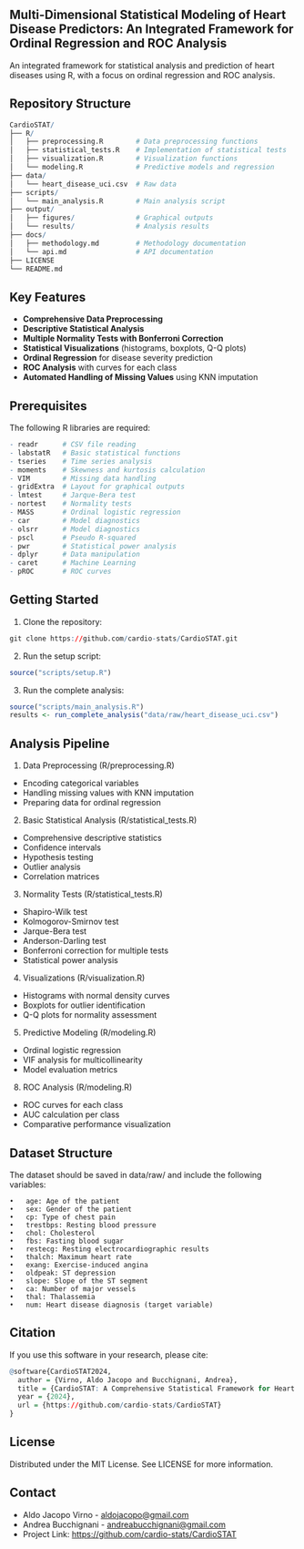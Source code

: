 ## Multi-Dimensional Statistical Modeling of Heart Disease Predictors: An Integrated Framework for Ordinal Regression and ROC Analysis

An integrated framework for statistical analysis and prediction of heart diseases using R, with a focus on ordinal regression and ROC analysis.

## Repository Structure

```R
CardioSTAT/
├── R/
│   ├── preprocessing.R        # Data preprocessing functions
│   ├── statistical_tests.R    # Implementation of statistical tests
│   ├── visualization.R        # Visualization functions
│   └── modeling.R             # Predictive models and regression
├── data/
│   └── heart_disease_uci.csv  # Raw data
├── scripts/
│   └── main_analysis.R        # Main analysis script
├── output/
│   ├── figures/               # Graphical outputs
│   └── results/               # Analysis results
├── docs/
│   ├── methodology.md         # Methodology documentation
│   └── api.md                 # API documentation
├── LICENSE
└── README.md
```

## Key Features

- **Comprehensive Data Preprocessing**
- **Descriptive Statistical Analysis**
- **Multiple Normality Tests with Bonferroni Correction**
- **Statistical Visualizations** (histograms, boxplots, Q-Q plots)
- **Ordinal Regression** for disease severity prediction
- **ROC Analysis** with curves for each class
- **Automated Handling of Missing Values** using KNN imputation

## Prerequisites

The following R libraries are required:

```R
- readr      # CSV file reading
- labstatR   # Basic statistical functions
- tseries    # Time series analysis
- moments    # Skewness and kurtosis calculation
- VIM        # Missing data handling
- gridExtra  # Layout for graphical outputs
- lmtest     # Jarque-Bera test
- nortest    # Normality tests
- MASS       # Ordinal logistic regression
- car        # Model diagnostics
- olsrr      # Model diagnostics
- pscl       # Pseudo R-squared
- pwr        # Statistical power analysis
- dplyr      # Data manipulation
- caret      # Machine Learning
- pROC       # ROC curves
```

## Getting Started

1. Clone the repository:

```R
git clone https://github.com/cardio-stats/CardioSTAT.git
```

2.	Run the setup script:

```R
source("scripts/setup.R")
```

3.	Run the complete analysis:

```R
source("scripts/main_analysis.R")
results <- run_complete_analysis("data/raw/heart_disease_uci.csv")
```

## Analysis Pipeline

1. Data Preprocessing (R/preprocessing.R)
  - Encoding categorical variables
  - Handling missing values with KNN imputation
  - Preparing data for ordinal regression

2. Basic Statistical Analysis (R/statistical_tests.R)
  - Comprehensive descriptive statistics
  - Confidence intervals
  - Hypothesis testing
  - Outlier analysis
  - Correlation matrices

3. Normality Tests (R/statistical_tests.R)
  - Shapiro-Wilk test
  - Kolmogorov-Smirnov test
  - Jarque-Bera test
  - Anderson-Darling test
  - Bonferroni correction for multiple tests
  - Statistical power analysis

4. Visualizations (R/visualization.R)
  - Histograms with normal density curves
  - Boxplots for outlier identification
  - Q-Q plots for normality assessment

5. Predictive Modeling (R/modeling.R)
  - Ordinal logistic regression
  - VIF analysis for multicollinearity
  - Model evaluation metrics

8. ROC Analysis (R/modeling.R)
  - ROC curves for each class
  - AUC calculation per class
  - Comparative performance visualization

## Dataset Structure

The dataset should be saved in data/raw/ and include the following variables:

	•	age: Age of the patient
	•	sex: Gender of the patient
	•	cp: Type of chest pain
	•	trestbps: Resting blood pressure
	•	chol: Cholesterol
	•	fbs: Fasting blood sugar
	•	restecg: Resting electrocardiographic results
	•	thalch: Maximum heart rate
	•	exang: Exercise-induced angina
	•	oldpeak: ST depression
	•	slope: Slope of the ST segment
	•	ca: Number of major vessels
	•	thal: Thalassemia
	•	num: Heart disease diagnosis (target variable)

## Citation

If you use this software in your research, please cite:
```R
@software{CardioSTAT2024,
  author = {Virno, Aldo Jacopo and Bucchignani, Andrea},
  title = {CardioSTAT: A Comprehensive Statistical Framework for Heart Disease Analysis},
  year = {2024},
  url = {https://github.com/cardio-stats/CardioSTAT}
}
```

## License

Distributed under the MIT License. See LICENSE for more information.

## Contact

- Aldo Jacopo Virno - aldojacopo@gmail.com
- Andrea Bucchignani - andreabucchignani@gmail.com
- Project Link: https://github.com/cardio-stats/CardioSTAT
